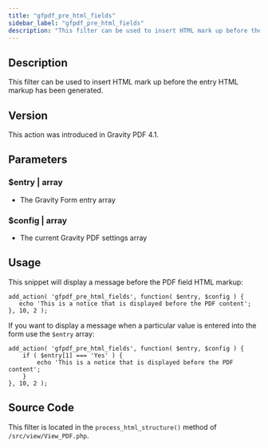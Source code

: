 ```yaml
---
title: "gfpdf_pre_html_fields"
sidebar_label: "gfpdf_pre_html_fields"
description: "This filter can be used to insert HTML mark up before the entry HTML markup has been generated."
---
```




## Description 

This filter can be used to insert HTML mark up before the entry HTML markup has been generated. 

## Version 

This action was introduced in Gravity PDF 4.1.

## Parameters 

### $entry | array
*  The Gravity Form entry array

### $config | array
*  The current Gravity PDF settings array

## Usage 

This snippet will display a message before the PDF field HTML markup:

```
add_action( 'gfpdf_pre_html_fields', function( $entry, $config ) {
   echo 'This is a notice that is displayed before the PDF content';
}, 10, 2 );
```

If you want to display a message when a particular value is entered into the form use the `$entry` array:

```
add_action( 'gfpdf_pre_html_fields', function( $entry, $config ) {
    if ( $entry[1] === 'Yes' ) {
        echo 'This is a notice that is displayed before the PDF content';
    }
}, 10, 2 );
```

## Source Code 

This filter is located in the `process_html_structure()` method of `/src/view/View_PDF.php`.